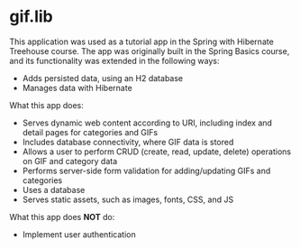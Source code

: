 # gif.lib
This application was used as a tutorial app in the Spring with Hibernate Treehouse course. The app was originally built in the Spring Basics course, and its functionality was extended in the following ways:
 
- Adds persisted data, using an H2 database
- Manages data with Hibernate

What this app does:

- Serves dynamic web content according to URI, including index and detail pages for categories and GIFs
- Includes database connectivity, where GIF data is stored
- Allows a user to perform CRUD (create, read, update, delete) operations on GIF and category data
- Performs server-side form validation for adding/updating GIFs and categories
- Uses a database
- Serves static assets, such as images, fonts, CSS, and JS

What this app does **NOT** do:

- Implement user authentication

